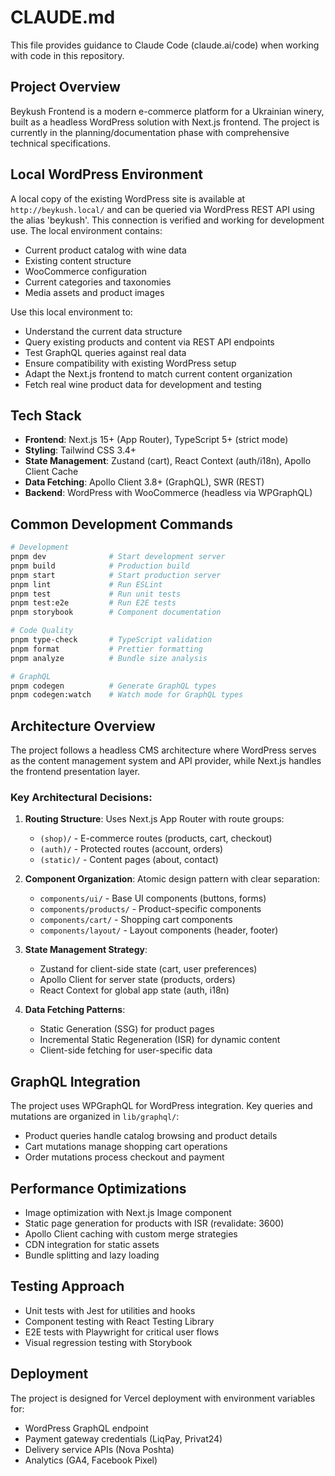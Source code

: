 # CLAUDE.md

This file provides guidance to Claude Code (claude.ai/code) when working with
code in this repository.

## Project Overview

Beykush Frontend is a modern e-commerce platform for a Ukrainian winery, built
as a headless WordPress solution with Next.js frontend. The project is currently
in the planning/documentation phase with comprehensive technical specifications.

## Local WordPress Environment

A local copy of the existing WordPress site is available at
`http://beykush.local/` and can be queried via WordPress REST API using the
alias 'beykush'. This connection is verified and working for development use.
The local environment contains:

- Current product catalog with wine data
- Existing content structure
- WooCommerce configuration
- Current categories and taxonomies
- Media assets and product images

Use this local environment to:

- Understand the current data structure
- Query existing products and content via REST API endpoints
- Test GraphQL queries against real data
- Ensure compatibility with existing WordPress setup
- Adapt the Next.js frontend to match current content organization
- Fetch real wine product data for development and testing

## Tech Stack

- **Frontend**: Next.js 15+ (App Router), TypeScript 5+ (strict mode)
- **Styling**: Tailwind CSS 3.4+
- **State Management**: Zustand (cart), React Context (auth/i18n), Apollo Client
  Cache
- **Data Fetching**: Apollo Client 3.8+ (GraphQL), SWR (REST)
- **Backend**: WordPress with WooCommerce (headless via WPGraphQL)

## Common Development Commands

```bash
# Development
pnpm dev              # Start development server
pnpm build            # Production build
pnpm start            # Start production server
pnpm lint             # Run ESLint
pnpm test             # Run unit tests
pnpm test:e2e         # Run E2E tests
pnpm storybook        # Component documentation

# Code Quality
pnpm type-check       # TypeScript validation
pnpm format           # Prettier formatting
pnpm analyze          # Bundle size analysis

# GraphQL
pnpm codegen          # Generate GraphQL types
pnpm codegen:watch    # Watch mode for GraphQL types
```

## Architecture Overview

The project follows a headless CMS architecture where WordPress serves as the
content management system and API provider, while Next.js handles the frontend
presentation layer.

### Key Architectural Decisions:

1. **Routing Structure**: Uses Next.js App Router with route groups:

   - `(shop)/` - E-commerce routes (products, cart, checkout)
   - `(auth)/` - Protected routes (account, orders)
   - `(static)/` - Content pages (about, contact)

2. **Component Organization**: Atomic design pattern with clear separation:

   - `components/ui/` - Base UI components (buttons, forms)
   - `components/products/` - Product-specific components
   - `components/cart/` - Shopping cart components
   - `components/layout/` - Layout components (header, footer)

3. **State Management Strategy**:

   - Zustand for client-side state (cart, user preferences)
   - Apollo Client for server state (products, orders)
   - React Context for global app state (auth, i18n)

4. **Data Fetching Patterns**:
   - Static Generation (SSG) for product pages
   - Incremental Static Regeneration (ISR) for dynamic content
   - Client-side fetching for user-specific data

## GraphQL Integration

The project uses WPGraphQL for WordPress integration. Key queries and mutations
are organized in `lib/graphql/`:

- Product queries handle catalog browsing and product details
- Cart mutations manage shopping cart operations
- Order mutations process checkout and payment

## Performance Optimizations

- Image optimization with Next.js Image component
- Static page generation for products with ISR (revalidate: 3600)
- Apollo Client caching with custom merge strategies
- CDN integration for static assets
- Bundle splitting and lazy loading

## Testing Approach

- Unit tests with Jest for utilities and hooks
- Component testing with React Testing Library
- E2E tests with Playwright for critical user flows
- Visual regression testing with Storybook

## Deployment

The project is designed for Vercel deployment with environment variables for:

- WordPress GraphQL endpoint
- Payment gateway credentials (LiqPay, Privat24)
- Delivery service APIs (Nova Poshta)
- Analytics (GA4, Facebook Pixel)
